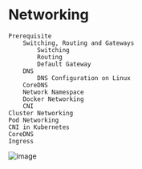 # Networking 

    Prerequisite
        Switching, Routing and Gateways
            Switching
            Routing
            Default Gateway
        DNS
            DNS Configuration on Linux
        CoreDNS
        Network Namespace
        Docker Networking
        CNI
    Cluster Networking
    Pod Networking
    CNI in Kubernetes
    CoreDNS
    Ingress


![image](https://user-images.githubusercontent.com/75510135/127899369-02c6e21c-df21-4428-b8eb-a30bb6ce5298.png)

